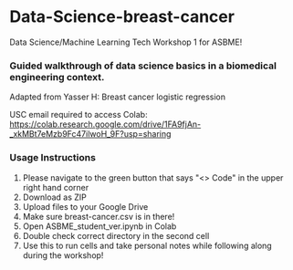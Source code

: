 # Data-Science-breast-cancer
Data Science/Machine Learning Tech Workshop 1 for ASBME!

### Guided walkthrough of data science basics in a biomedical engineering context.
Adapted from Yasser H: Breast cancer logistic regression

USC email required to access Colab:
https://colab.research.google.com/drive/1FA9fjAn-_xkMBt7eMzb9Fc47ilwoH_9F?usp=sharing

### Usage Instructions
1. Please navigate to the green button that says "<> Code" in the upper right hand corner
2. Download as ZIP
3. Upload files to your Google Drive
4. Make sure breast-cancer.csv is in there!
5. Open ASBME_student_ver.ipynb in Colab
6. Double check correct directory in the second cell
7. Use this to run cells and take personal notes while following along during the workshop!
